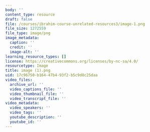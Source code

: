 ```yaml
---
body: ''
content_type: resource
draft: false
file: /courses/ibrahim-course-unrelated-resources3/image-1.png
file_size: 1272559
file_type: image/png
image_metadata:
  caption: ''
  credit: ''
  image-alt: ''
learning_resource_types: []
license: https://creativecommons.org/licenses/by-nc-sa/4.0/
resourcetype: Image
title: image (1).png
uid: 17c96750-b164-47b4-93f2-b5c9d8c25daa
video_files:
  archive_url: ''
  video_captions_file: ''
  video_thumbnail_file: ''
  video_transcript_file: ''
video_metadata:
  video_speakers: ''
  video_tags: ''
  youtube_description: ''
  youtube_id: ''
---
```

